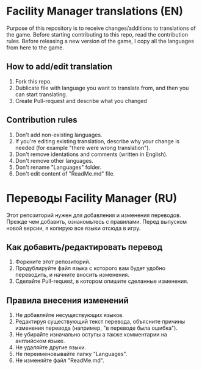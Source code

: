 # Facility Manager translations (EN)
Purpose of this repository is to receive changes/additions to translations of the game. Before starting contributing to this repo, read the contribution rules.
Before releasing a new version of the game, I copy all the languages from here to the game.

## How to add/edit translation
1. Fork this repo.
2. Dublicate file with language you want to translate from, and then you can start translating.
3. Create Pull-request and describe what you changed

## Contribution rules
1. Don't add non-existing languages. 
2. If you're editing existing translation, describe why your change is needed (for example "there were wrong translation").
3. Don't remove identations and comments (written in English).
4. Don't remove other languages.
5. Don't rename "Languages" folder.
6. Don't edit content of "ReadMe.md" file.

# Переводы Facility Manager (RU)
Этот репозиторий нужен для добавления и изменения переводов. Прежде чем добавить, ознакомьтесь с правилами. 
Перед выпуском новой версии, я копирую все языки отсюда в игру.

## Как добавить/редактировать перевод
1. Форкните этот репозиторий.
2. Продублируйте файл языка с которого вам будет удобно переводить, и начните вносить изменения.
3. Сделайте Pull-request, в котором опишите сделанные изменения.

## Правила внесения изменений
1. Не добавляйте несуществующих языков. 
2. Редактируя существующий текст перевода, объясните причины изменения перевода (например, "в переводе была ошибка").
3. Не убирайте изначально оступы а также комментарии на английском языке.
4. Не удаляйте другие языки.
5. Не переименовывайте папку "Languages".
6. Не изменяйте файл "ReadMe.md".
